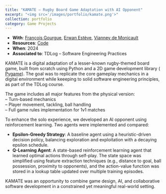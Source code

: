 ```yaml
---
title: "KAMATE – Rugby Board Game Adaptation with AI Opponent"
excerpt: "<img src='/images/portfolio/kamate.png'>"
collection: portfolio
category: Game Projects
---
```


* __With__: [François Gourgue](https://github.com/FrancoisGourgue), [Erwan Estève](https://github.com/ErwannE), [Vianney de Monicault](https://github.com/LempereurV)  
* __Resources__: [Code](https://github.com/LempereurV/KAHMATE) 
* __When__: 2024  
* __Associated to__: TDLog – Software Engineering Practices

KAMATE is a digital adaptation of a lesser-known rugby-themed board game, built from scratch using Python and a 2D game development library ( [Pygame](https://www.pygame.org/news)). The goal was to replicate the core gameplay mechanics in a digital environment while keeeping to solid software engineering principles, as part of the TDLog course.

The game includes all major features from the physical version:  
– Turn-based mechanics  
– Player movement, tackling, ball handling  
– Full game rules implementation for 1v1 matches

To enhance the solo experience, we developed an AI opponent using reinforcement learning. Two agents were implemented and compared:

- **Epsilon-Greedy Strategy**: A baseline agent using a heuristic-driven decision policy, balancing exploration and exploitation with a decaying epsilon schedule.
- **Q-Learning Agent**: A state-based reinforcement learning agent that learned optimal actions through self-play. The state space was simplified using feature extraction techniques (e.g., distance to goal, ball possession, proximity to opponents), and the action-value function was stored in a lookup table updated over multiple training episodes.

KAMATE was an opportunity to combine game design, AI, and collaborative software development in a constrained yet meaningful real-world setting.
